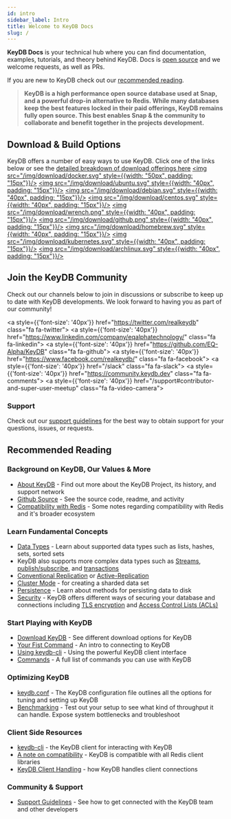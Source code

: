 ```yaml
---
id: intro
sidebar_label: Intro
title: Welcome to KeyDB Docs
slug: /
---
```



<link rel="stylesheet" href="https://cdnjs.cloudflare.com/ajax/libs/font-awesome/4.7.0/css/font-awesome.min.css"></link>

**KeyDB Docs** is your technical hub where you can find documentation, examples, tutorials, and theory behind KeyDB. Docs is [open source](https://github.com/EQ-Alpha/KeyDB-docs) and we welcome requests, as well as PRs.

If you are new to KeyDB check out our [recommended reading](/docs/#recommended-reading).

> **KeyDB is a high performance open source database used at Snap, and a powerful drop-in alternative to Redis. While many databases keep the best features locked in their paid offerings, KeyDB remains fully open source. This best enables Snap & the community to collaborate and benefit together in the projects development.**

## Download & Build Options

KeyDB offers a number of easy ways to use KeyDB. Click one of the links below or see the [detailed breakdown of download offerings here](/docs/download)
<a href="https://hub.docker.com/r/eqalpha/keydb"><img src="/img/download/docker.svg" style={{width: "50px", padding: "15px"}}/></a>
<a href="/docs/ppa-deb"><img src="/img/download/ubuntu.svg" style={{width: "40px", padding: "15px"}}/></a>
<a href="/docs/ppa-deb"><img src="/img/download/debian.svg" style={{width: "40px", padding: "15px"}}/></a>
<a href="/docs/rpm"><img src="/img/download/centos.svg" style={{width: "40px", padding: "15px"}}/></a>
<a href="/docs/build"><img src="/img/download/wrench.png" style={{width: "40px", padding: "15px"}}/></a>
<a href="https://github.com/EQ-Alpha/KeyDB"><img src="/img/download/github.png" style={{width: "40px", padding: "15px"}}/></a>
<a href="/docs/download#community-contributed-offerings"><img src="/img/download/homebrew.svg" style={{width: "40px", padding: "15px"}}/></a>
<a href="/docs/download#community-contributed-offerings"><img src="/img/download/kubernetes.svg" style={{width: "40px", padding: "15px"}}/></a>
<a href="/docs/download#community-contributed-offerings"><img src="/img/download/archlinux.svg" style={{width: "40px", padding: "15px"}}/></a>

## Join the KeyDB Community

Check out our channels below to join in discussions or subscribe to keep up to date with KeyDB developments.  We look forward to having you as part of our community!

<a style={{'font-size': '40px'}} href="https://twitter.com/realkeydb" class="fa fa-twitter"></a>
<a style={{'font-size': '40px'}} href="https://www.linkedin.com/company/eqalphatechnology/" class="fa fa-linkedin"></a>
<a style={{'font-size': '40px'}} href="https://github.com/EQ-Alpha/KeyDB" class="fa fa-github"></a>
<a style={{'font-size': '40px'}} href="https://www.facebook.com/realkeydb/" class="fa fa-facebook"></a>
<a style={{'font-size': '40px'}} href="/slack" class="fa fa-slack"></a>
<a style={{'font-size': '40px'}} href="https://community.keydb.dev" class="fa fa-comments"></a>
<a style={{'font-size': '40px'}} href="/support#contributor-and-super-user-meetup" class="fa fa-video-camera"></a>

### Support
Check out our [support guidelines](/docs/support) for the best way to obtain support for your questions, issues, or requests.


## Recommended Reading

### Background on KeyDB, Our Values & More
* [About KeyDB](/docs/about) - Find out more about the KeyDB Project, its history, and support network
* [Github Source](https://github.com/EQ-ALpha/KeyDB) - See the source code, readme, and activity
* [Compatibility with Redis](/docs/compatibility) - Some notes regarding compatibility with Redis and it's broader ecosystem

### Learn Fundamental Concepts
* [Data Types](/docs/data-types-intro) - Learn about supported data types such as lists, hashes, sets, sorted sets
* KeyDB also supports more complex data types such as [Streams](/docs/streams), [publish/subscribe](/docs/pubsub), and [transactions](/docs/transactions)
* [Conventional Replication](/docs/replication) or [Active-Replication](/docs/active-rep)
* [Cluster Mode](/docs/cluster-spec) - for creating a sharded data set
* [Persistence](/docs/persistence) - Learn about methods for persisting data to disk
* [Security](/docs/security) - KeyDB offers different ways of securing your database and connections including [TLS encryption](/docs/encryption) and [Access Control Lists (ACLs)](/docs/acl)

### Start Playing with KeyDB
* [Download KeyDB](/docs/download) - See different download options for KeyDB
* [Your Fist Command](/docs/first-test) - An intro to connecting to KeyDB
* [Using keydb-cli](/docs/keydbcli) - Using the powerful KeyDB client interface
* [Commands](/docs/commands) - A full list of commands you can use with KeyDB

### Optimizing KeyDB
* [keydb.conf](/docs/config-file) - The KeyDB configuration file outlines all the options for tuning and setting up KeyDB
* [Benchmarking](/docs/benchmarking) - Test out your setup to see what kind of throughput it can handle. Expose system bottlenecks and troubleshoot

### Client Side Resources
* [keydb-cli](/docs/keydbcli) - the KeyDB client for interacting with KeyDB
* [A note on compatibility](/docs/compatibility) - KeyDB is compatible with all Redis client libraries
* [KeyDB Client Handling](/docs/clients) - how KeyDB handles client connections

### Community & Support
* [Support Guidelines](/docs/support) - See how to get connected with the KeyDB team and other developers





